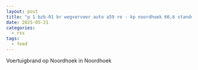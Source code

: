 ```yaml
---
layout: post
title: "p 1 bzb-01 br wegvervoer auto a59 re - kp noordhoek 66,6 standdaarbuiten 201130"
date: 2025-05-21
categories: 
  - rss
tags: 
  - feed
---
```


Voertuigbrand op Noordhoek in Noordhoek
